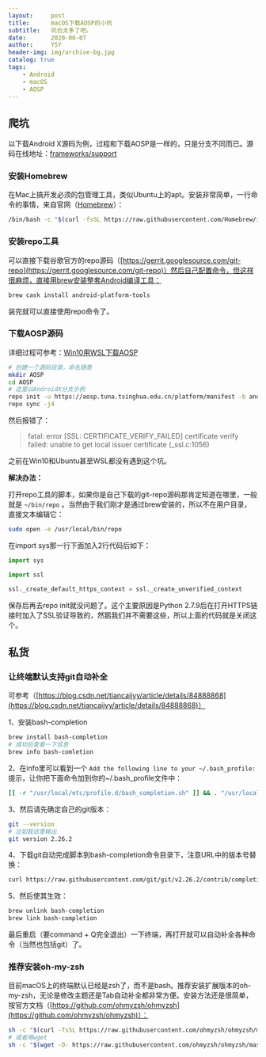 ```yaml
---
layout:     post
title:      macOS下载AOSP的小坑
subtitle:   坑也太多了吧。
date:       2020-06-07
author:     YSY
header-img: img/archive-bg.jpg
catalog: true
tags:
    - Android
    - macOS
    - AOSP
---
```


## 爬坑

以下载Android X源码为例，过程和下载AOSP是一样的，只是分支不同而已。源码在线地址：[frameworks/support](https://cs.android.com/androidx/platform/frameworks/support)

### 安装Homebrew

在Mac上搞开发必须的包管理工具，类似Ubuntu上的apt。安装非常简单，一行命令的事情，来自官网（[Homebrew](https://brew.sh/index_zh-cn)）：

```bash
/bin/bash -c "$(curl -fsSL https://raw.githubusercontent.com/Homebrew/install/master/install.sh)"
```

### 安装repo工具

可以直接下载谷歌官方的repo源码（[https://gerrit.googlesource.com/git-repo](https://gerrit.googlesource.com/git-repo)）然后自己配置命令，但这样很麻烦，直接用brew安装整套Android编译工具：

```bash
brew cask install android-platform-tools
```

装完就可以直接使用repo命令了。

### 下载AOSP源码

详细过程可参考：[Win10用WSL下载AOSP](https://blog.ysy950803.top/2020/05/17/Win10用WSL下载AOSP/)

```bash
# 创建一个源码目录，命名随意
mkdir AOSP
cd AOSP
# 这里以AndroidX分支示例
repo init -u https://aosp.tuna.tsinghua.edu.cn/platform/manifest -b androidx-master-dev
repo sync -j4
```

然后报错了：

> fatal: error [SSL: CERTIFICATE_VERIFY_FAILED] certificate verify failed: unable to get local issuer certificate (_ssl.c:1056)

之前在Win10和Ubuntu甚至WSL都没有遇到这个坑。

**解决办法：**

打开repo工具的脚本，如果你是自己下载的git-repo源码那肯定知道在哪里，一般就是 `~/bin/repo` 。当然由于我们刚才是通过brew安装的，所以不在用户目录，直接文本编辑它：

```bash
sudo open -e /usr/local/bin/repo
```

在import sys那一行下面加入2行代码后如下：

```python
import sys

import ssl

ssl._create_default_https_context = ssl._create_unverified_context
```

保存后再去repo init就没问题了。这个主要原因是Python 2.7.9后在打开HTTPS链接时加入了SSL验证导致的，然鹅我们并不需要这些，所以上面的代码就是关闭这个。

## 私货

### 让终端默认支持git自动补全

可参考（[https://blog.csdn.net/tiancaijyy/article/details/84888868](https://blog.csdn.net/tiancaijyy/article/details/84888868)）

1、安装bash-completion

```bash
brew install bash-completion
# 成功后查看一下信息
brew info bash-comletion
```

2、在info里可以看到一个 `Add the following line to your ~/.bash_profile:` 提示，让你把下面命令加到你的~/.bash_profile文件中：

```bash
[[ -r "/usr/local/etc/profile.d/bash_completion.sh" ]] && . "/usr/local/etc/profile.d/bash_completion.sh"
```

3、然后请先确定自己的git版本：

```bash
git --version
# 比如我这里输出
git version 2.26.2
```

4、下载git自动完成脚本到bash-completion命令目录下，注意URL中的版本号替换：

```bash
curl https://raw.githubusercontent.com/git/git/v2.26.2/contrib/completion/git-completion.bash > /usr/local/opt/bash-completion/etc/bash_completion.d
```

5、然后使其生效：

```bash
brew unlink bash-completion
brew link bash-completion
```

最后重启（要command + Q完全退出）一下终端，再打开就可以自动补全各种命令（当然也包括git）了。

### 推荐安装oh-my-zsh

目前macOS上的终端默认已经是zsh了，而不是bash。推荐安装扩展版本的oh-my-zsh，无论是修改主题还是Tab自动补全都非常方便。安装方法还是很简单，按官方文档（[https://github.com/ohmyzsh/ohmyzsh](https://github.com/ohmyzsh/ohmyzsh)）：

```bash
sh -c "$(curl -fsSL https://raw.githubusercontent.com/ohmyzsh/ohmyzsh/master/tools/install.sh)"
# 或者用wget
sh -c "$(wget -O- https://raw.githubusercontent.com/ohmyzsh/ohmyzsh/master/tools/install.sh)"
```
